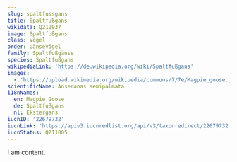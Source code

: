 ```yaml
---
slug: spaltfussgans
title: Spaltfußgans
wikidata: Q212937
image: Spaltfußgans
class: Vögel
order: Gänsevögel
family: Spaltfußgänse
species: Spaltfußgans
wikipediaLink: 'https://de.wikipedia.org/wiki/Spaltfußgans'
images:
  - 'https://upload.wikimedia.org/wikipedia/commons/7/7e/Magpie_goose.jpg'
scientificName: Anseranas semipalmata
i18nNames:
  en: Magpie Goose
  de: Spaltfußgans
  nl: Ekstergans
iucnID: '22679732'
iucnLink: 'https://apiv3.iucnredlist.org/api/v3/taxonredirect/22679732'
iucnStatus: Q211005
---
```


I am content.
